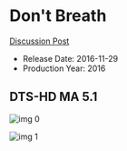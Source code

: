 # Don't Breath

[Discussion Post](https://www.avsforum.com/threads/bass-eq-for-filtered-movies.2995212/post-58173264)

* Release Date: 2016-11-29
* Production Year: 2016

## DTS-HD MA 5.1

![img 0](https://i.imgur.com/GoElnHY.jpg)

![img 1](https://i.imgur.com/KpPI3t9.png)

